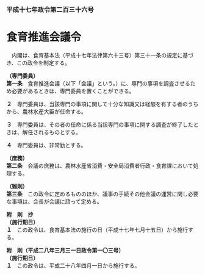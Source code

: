 ### 平成十七年政令第二百三十六号  
# 食育推進会議令  
　内閣は、食育基本法（平成十七年法律第六十三号）第三十一条の規定に基づき、この政令を制定する。  
  
**（専門委員）**  
**第一条**　食育推進会議（以下「会議」という。）に、専門の事項を調査させるため必要があるときは、専門委員を置くことができる。  
  
**２**　専門委員は、当該専門の事項に関して十分な知識又は経験を有する者のうちから、農林水産大臣が任命する。  
  
**３**　専門委員は、その者の任命に係る当該専門の事項に関する調査が終了したときは、解任されるものとする。  
  
**４**　専門委員は、非常勤とする。  
  
**（庶務）**  
**第二条**　会議の庶務は、農林水産省消費・安全局消費者行政・食育課において処理する。  
  
**（雑則）**  
**第三条**　この政令に定めるもののほか、議事の手続その他会議の運営に関し必要な事項は、会長が会議に諮って定める。  
  
**附　則　抄**  
**（施行期日）**  
**１**　この政令は、食育基本法の施行の日（平成十七年七月十五日）から施行する。  
  
**附　則（平成二八年三月三一日政令第一〇三号）**  
**（施行期日）**  
**１**　この政令は、平成二十八年四月一日から施行する。  
  
